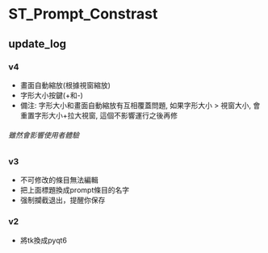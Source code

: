 # ST_Prompt_Constrast

## update_log

### v4
- 畫面自動縮放(根據視窗縮放)
- 字形大小按鍵(+和-)
- 備注: 字形大小和畫面自動縮放有互相覆蓋問題, 如果字形大小 > 視窗大小, 會重置字形大小+拉大視窗, 這個不影響運行之後再修
###### 雖然會影響使用者體驗

### v3
- 不可修改的條目無法編輯
- 把上面標題換成prompt條目的名字
- 强制攔截退出，提醒你保存

### v2
- 將tk換成pyqt6